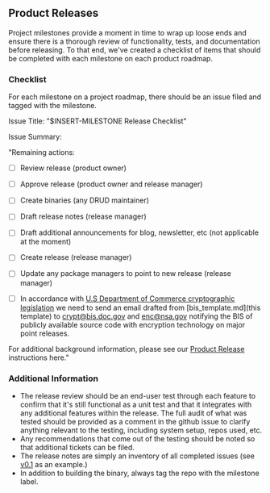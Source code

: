 ## Product Releases

Project milestones provide a moment in time to wrap up loose ends and ensure there is a thorough review of functionality, tests, and documentation before releasing. To that end, we've created a checklist of items that should be completed with each milestone on each product roadmap.

### Checklist 

For each milestone on a project roadmap, there should be an issue filed and tagged with the milestone.

Issue Title: "$INSERT-MILESTONE Release Checklist"

Issue Summary:

"Remaining actions:

* [ ] Review release (product owner)
* [ ] Approve release (product owner and release manager)
* [ ] Create binaries (any DRUD maintainer)
* [ ] Draft release notes (release manager)
* [ ] Draft additional announcements for blog, newsletter, etc (not applicable at the moment)
* [ ] Create release (release manager)
* [ ] Update any package managers to point to new release (release manager)
* [ ] In accordance with [U.S Department of Commerce cryptographic legislation](https://www.bis.doc.gov/index.php/policy-guidance/encryption/encryption-faqs/15-policy-guidance/encryption) we need to send an email drafted from [bis_template.md](this template) to crypt@bis.doc.gov and enc@nsa.gov notifying the BIS of publicly available source code with encryption technology on major point releases.


For additional background information, please see our [Product Release](https://github.com/drud/community/blob/master/development/product_release.md) instructions here."

### Additional Information

* The release review should be an end-user test through each feature to confirm that it's still functional as a unit test and that it integrates with any additional features within the release. The full audit of what was tested should be provided as a comment in the github issue to clarify anything relevant to the testing, including system setup, repos used, etc.
* Any recommendations that come out of the testing should be noted so that additional tickets can be filed.
* The release notes are simply an inventory of all completed issues (see [v0.1](https://github.com/drud/ddev/releases/tag/v0.1) as an example.)
* In addition to building the binary, always tag the repo with the milestone label.
